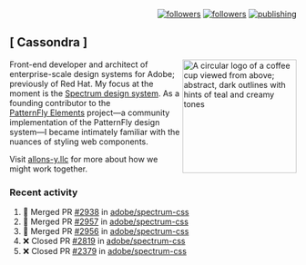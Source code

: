 <p align="right"><a rel="me" href="https://front-end.social/@castastrophe">
    <img alt="followers" title="Follow me on Mastodon" src="https://img.shields.io/mastodon/follow/109297102751309835?domain=https%3A%2F%2Ffront-end.social&label=Follow&logo=mastodon&logoColor=white&style=for-the-badge&labelColor=008080&color=006969"/></a>
  <a href="https://codepen.io/castastrophe/">
    <img alt="followers" title="Follow me on CodePen" src="https://img.shields.io/badge/23-1?color=640464&labelColor=7c007c&style=for-the-badge&logo=codepen&label=Follow"/></a>
<a href="https://castastrophe.medium.com/">
    <img alt="publishing" title="View articles on Medium" src="https://img.shields.io/badge/107-1?color=666&labelColor=444&label=subscribe&logo=medium&logoColor=white&style=for-the-badge"/></a>
</p>

## [&nbsp;Cassondra&nbsp;]

<img align="right" src="https://github-production-user-asset-6210df.s3.amazonaws.com/1840295/253016758-ba468774-1cd3-42c2-8f43-947b5eeb5edf.png" height="200" alt="A circular logo of a coffee cup viewed from above; abstract, dark outlines with hints of teal and creamy tones">

Front-end developer and architect of enterprise-scale design systems for Adobe; previously of Red Hat. My focus at the moment is the [Spectrum design system](https://github.com/adobe/spectrum-css). As a founding contributor to the [PatternFly&nbsp;Elements](https://github.com/patternfly/patternfly-elements) project&mdash;a community implementation of the PatternFly design system&mdash;I became intimately familiar with the nuances of styling web components.

Visit [allons-y.llc](http://allons-y.llc/) for more about how we might work together.

### Recent activity

<!--START_SECTION:activity-->
1. 🎉 Merged PR [#2938](https://github.com/adobe/spectrum-css/pull/2938) in [adobe/spectrum-css](https://github.com/adobe/spectrum-css)
2. 🎉 Merged PR [#2957](https://github.com/adobe/spectrum-css/pull/2957) in [adobe/spectrum-css](https://github.com/adobe/spectrum-css)
3. 🎉 Merged PR [#2956](https://github.com/adobe/spectrum-css/pull/2956) in [adobe/spectrum-css](https://github.com/adobe/spectrum-css)
4. ❌ Closed PR [#2819](https://github.com/adobe/spectrum-css/pull/2819) in [adobe/spectrum-css](https://github.com/adobe/spectrum-css)
5. ❌ Closed PR [#2379](https://github.com/adobe/spectrum-css/pull/2379) in [adobe/spectrum-css](https://github.com/adobe/spectrum-css)
<!--END_SECTION:activity-->
